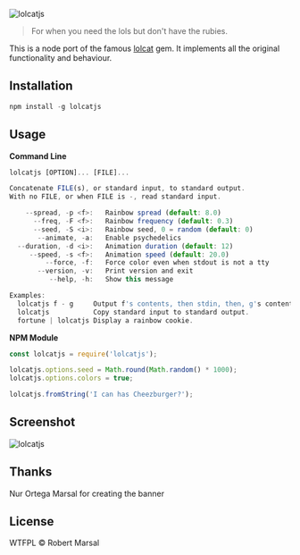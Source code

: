 ![lolcatjs](/assets/banner.png)

> For when you need the lols but don't have the rubies.

This is a node port of the famous [lolcat](https://github.com/busyloop/lolcat) gem. It implements all the original functionality and behaviour.

## Installation
```javascript
npm install -g lolcatjs
```

## Usage

**Command Line**
```javascript
lolcatjs [OPTION]... [FILE]...

Concatenate FILE(s), or standard input, to standard output.
With no FILE, or when FILE is -, read standard input.

    --spread, -p <f>:   Rainbow spread (default: 8.0)
      --freq, -F <f>:   Rainbow frequency (default: 0.3)
      --seed, -S <i>:   Rainbow seed, 0 = random (default: 0)
       --animate, -a:   Enable psychedelics
  --duration, -d <i>:   Animation duration (default: 12)
     --speed, -s <f>:   Animation speed (default: 20.0)
         --force, -f:   Force color even when stdout is not a tty
       --version, -v:   Print version and exit
          --help, -h:   Show this message

Examples:
  lolcatjs f - g     Output f's contents, then stdin, then, g's contents.
  lolcatjs           Copy standard input to standard output.
  fortune | lolcatjs Display a rainbow cookie.
```

**NPM Module**
```javascript
const lolcatjs = require('lolcatjs');

lolcatjs.options.seed = Math.round(Math.random() * 1000);
lolcatjs.options.colors = true;

lolcatjs.fromString('I can has Cheezburger?');
```


## Screenshot
![lolcatjs](/assets/screenshot.png)

## Thanks
Nur Ortega Marsal for creating the banner

## License
WTFPL © Robert Marsal
